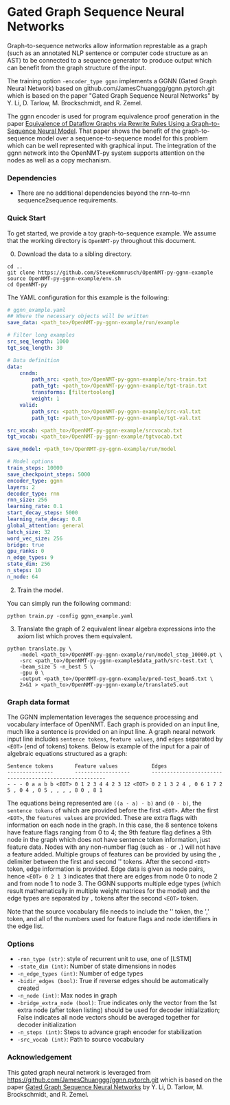# Gated Graph Sequence Neural Networks

Graph-to-sequence networks allow information represtable as a graph (such as an annotated NLP sentence or computer code structure as an AST) to be connected to a sequence generator to produce output which can benefit from the graph structure of the input.

The training option `-encoder_type ggnn` implements a GGNN (Gated Graph Neural Network) based on github.com/JamesChuanggg/ggnn.pytorch.git which is based on the paper "Gated Graph Sequence Neural Networks" by Y. Li, D. Tarlow, M. Brockschmidt, and R. Zemel.

The ggnn encoder is used for program equivalence proof generation in the paper [Equivalence of Dataflow Graphs via Rewrite Rules Using a Graph-to-Sequence Neural Model](https://arxiv.org/abs/2002.06799). That paper shows the benefit of the graph-to-sequence model over a sequence-to-sequence model for this problem which can be well represented with graphical input. The integration of the ggnn network into the OpenNMT-py system supports attention on the nodes as well as a copy mechanism.

### Dependencies

* There are no additional dependencies beyond the rnn-to-rnn sequence2sequence requirements.

### Quick Start

To get started, we provide a toy graph-to-sequence example. We assume that the working directory is `OpenNMT-py` throughout this document.

0) Download the data to a sibling directory.

```
cd ..
git clone https://github.com/SteveKommrusch/OpenNMT-py-ggnn-example
source OpenNMT-py-ggnn-example/env.sh
cd OpenNMT-py
```


The YAML configuration for this example is the following:

```yaml
# ggnn_example.yaml
## Where the necessary objects will be written
save_data: <path_to>/OpenNMT-py-ggnn-example/run/example

# Filter long examples
src_seq_length: 1000
tgt_seq_length: 30

# Data definition
data:
    cnndm:
        path_src: <path_to>/OpenNMT-py-ggnn-example/src-train.txt
        path_tgt: <path_to>/OpenNMT-py-ggnn-example/tgt-train.txt
        transforms: [filtertoolong]
        weight: 1
    valid:
        path_src: <path_to>/OpenNMT-py-ggnn-example/src-val.txt
        path_tgt: <path_to>/OpenNMT-py-ggnn-example/tgt-val.txt

src_vocab: <path_to>/OpenNMT-py-ggnn-example/srcvocab.txt
tgt_vocab: <path_to>/OpenNMT-py-ggnn-example/tgtvocab.txt

save_model: <path_to>/OpenNMT-py-ggnn-example/run/model

# Model options
train_steps: 10000
save_checkpoint_steps: 5000
encoder_type: ggnn
layers: 2
decoder_type: rnn
rnn_size: 256
learning_rate: 0.1
start_decay_steps: 5000
learning_rate_decay: 0.8
global_attention: general
batch_size: 32
word_vec_size: 256
bridge: true
gpu_ranks: 0
n_edge_types: 9
state_dim: 256
n_steps: 10
n_node: 64
```

2) Train the model.

You can simply run the following command:

```
python train.py -config ggnn_example.yaml
```

3) Translate the graph of 2 equivalent linear algebra expressions into the axiom list which proves them equivalent.

```
python translate.py \
    -model <path_to>/OpenNMT-py-ggnn-example/run/model_step_10000.pt \
    -src <path_to>/OpenNMT-py-ggnn-example$data_path/src-test.txt \
    -beam_size 5 -n_best 5 \
    -gpu 0 \
    -output <path_to>/OpenNMT-py-ggnn-example/pred-test_beam5.txt \
    2>&1 > <path_to>/OpenNMT-py-ggnn-example/translate5.out
```

### Graph data format

The GGNN implementation leverages the sequence processing and vocabulary
interface of OpenNMT. Each graph is provided on an input line, much like
a sentence is provided on an input line. A graph nearal network input line
includes `sentence tokens`, `feature values`, and `edges` separated by
`<EOT>` (end of tokens) tokens. Below is example of the input for a pair
of algebraic equations structured as a graph:

```
Sentence tokens       Feature values           Edges
---------------       ------------------       -------------------------------------------------------
- - - 0 a a b b <EOT> 0 1 2 3 4 4 2 3 12 <EOT> 0 2 1 3 2 4 , 0 6 1 7 2 5 , 0 4 , 0 5 , , , , 8 0 , 8 1
```

The equations being represented are `((a - a) - b)` and `(0 - b)`, the 
`sentence tokens` of which are provided before the first `<EOT>`. After
the first `<EOT>`, the `features values` are provided. These are extra
flags with information on each node in the graph. In this case, the 8
sentence tokens have feature flags ranging from 0 to 4; the 9th feature
flag defines a 9th node in the graph which does not have sentence token
information, just feature data. Nodes with any non-number flag (such as
`-` or `.`) will not have a feature added. Multiple groups of features
can be provided by using the `,` delimiter between the first and second
'<EOT>' tokens. After the second `<EOT>` token, edge information is provided.
Edge data is given as node pairs, hence `<EOT> 0 2 1 3` indicates that there
are edges from node 0 to node 2 and from node 1 to node 3. The GGNN supports
multiple edge types (which result mathematically in multiple weight matrices
for the model) and the edge types are separated by `,` tokens after the
second `<EOT>` token.

Note that the source vocabulary file needs to include the '<EOT>' token,
the ',' token, and all of the numbers used for feature flags and node
identifiers in the edge list.


### Options

* `-rnn_type (str)`: style of recurrent unit to use, one of [LSTM]
* `-state_dim (int)`: Number of state dimensions in nodes
* `-n_edge_types (int)`: Number of edge types
* `-bidir_edges (bool)`: True if reverse edges should be automatically created
* `-n_node (int)`: Max nodes in graph
* `-bridge_extra_node (bool)`: True indicates only the vector from the 1st extra node (after token listing) should be used for decoder initialization; False indicates all node vectors should be averaged together for decoder initialization
* `-n_steps (int)`: Steps to advance graph encoder for stabilization
* `-src_vocab (int)`: Path to source vocabulary

### Acknowledgement

This gated graph neural network is leveraged from https://github.com/JamesChuanggg/ggnn.pytorch.git which is based on the paper [Gated Graph Sequence Neural Networks](https://arxiv.org/abs/1511.05493) by Y. Li, D. Tarlow, M. Brockschmidt, and R. Zemel.
